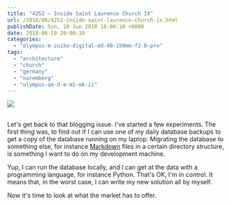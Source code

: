 ```yaml
---
title: "4252 – Inside Saint Laurence Church IX"
url: /2018/06/4252-inside-saint-laurence-church-ix.html
publishDate: Sun, 10 Jun 2018 18:00:10 +0000
date: 2018-06-10 20:00:10
categories: 
  - "olympus-m-zuiko-digital-ed-40-150mm-f2-8-pro"
tags: 
  - "architecture"
  - "church"
  - "germany"
  - "nuremberg"
  - "olympus-om-d-e-m1-mk-ii"
---
```

<div class="container">
<div class="center"><a target="_blank" href="https://d25zfm9zpd7gm5.cloudfront.net/1200x1200/2017/20170620_132514_lr.jpg"><img class="webfeedsFeaturedVisual" src="https://d25zfm9zpd7gm5.cloudfront.net/0600x0600/2017/20170620_132514_lr.jpg" /></a></div>
</div>
<br />

Let's get back to that blogging issue. I've started a few experiments. The first thing was, to find out if I can use one of my daily database backups to get a copy of the database running on my laptop. Migrating the database to something else, for instance <a href="https://en.wikipedia.org/wiki/Markdown" rel="noopener" target="_blank">Markdown</a> files in a certain directory structure, is something I want to do on my development machine.

Yup, I can run the database locally, and I can get at the data with a programming language, for instance Python. That's OK, I'm in control. It means that, in the worst case, I can write my new solution all by myself.

Now it's time to look at what the market has to offer.
